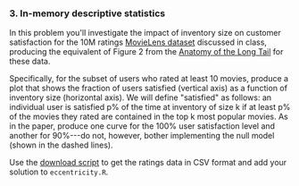 ### 3. In-memory descriptive statistics
In this problem you'll investigate the impact of inventory size on customer satisfaction for the 10M ratings [MovieLens dataset](http://www.grouplens.org/system/files/ml-10m-README.html) discussed in class, producing the equivalent of Figure 2 from the [Anatomy of the Long Tail](https://5harad.com/papers/long_tail.pdf) for these data.

Specifically, for the subset of users who rated at least 10 movies, produce a plot that shows the fraction of users satisfied (vertical axis) as a function of inventory size (horizontal axis).
We will define "satisfied" as follows: an individual user is satisfied p% of the time at inventory of size k if at least p% of the movies they rated are contained in the top k most popular movies.
As in the paper, produce one curve for the 100% user satisfaction level and another for 90%---do not, however, bother implementing the null model (shown in the dashed lines).

Use the [download script](https://github.com/jhofman/msd2017/blob/master/lectures/lecture_3/download_movielens.sh) to get the ratings data in CSV format and add your solution to ``eccentricity.R``.
